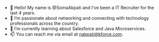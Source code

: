 - 👋 Hello! My name is @SomaAkpati and I've been a IT Recruiter for the last 4 years.
- 👀 I’m passionate about networking and connecting with technology professionals across the country.
- 🌱 I’m currently learning about Salesforce and Java Microservices.
- 📫 You can reach me via email at nakpati@kforce.com.

<!---
SomaAkpati/SomaAkpati is a ✨ special ✨ repository because its `README.md` (this file) appears on your GitHub profile.
You can click the Preview link to take a look at your changes.
--->

